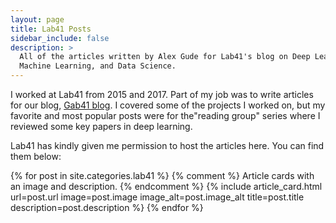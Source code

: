 ```yaml
---
layout: page
title: Lab41 Posts
sidebar_include: false
description: >
  All of the articles written by Alex Gude for Lab41's blog on Deep Learning,
  Machine Learning, and Data Science.
---
```


I worked at Lab41 from 2015 and 2017. Part of my job was to write articles for
our blog, [Gab41 blog][gab41]. I covered some of the projects I worked on, but
my favorite and most popular posts were for the"reading group" series where I
reviewed some key papers in deep learning.

[gab41]: https://gab41.lab41.org/

Lab41 has kindly given me permission to host the articles here. You can find
them below:

<div class="card-grid">
  {% for post in site.categories.lab41 %}
    {% comment %} Article cards with an image and description. {% endcomment %}
    {% include article_card.html
      url=post.url
      image=post.image
      image_alt=post.image_alt
      title=post.title
      description=post.description
    %}
  {% endfor %}
</div>
